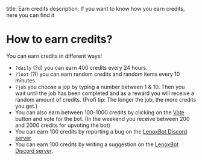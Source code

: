 title: Earn credits
description: If you want to know how you earn credits, here you can find it

# How to earn credits?

You can earn credits in different ways!

* `?daily` (?d) you can earn 400 credits every 24 hours.
* `?loot` (?l) you can earn random credits and random items every 10 minutes.
* `?job` you choose a jop by typing a number between 1 & 10. Then you wait until the job has been completed and as a reward you will receive a random amount of credits. (Profi tip: The longer the job, the more credits you get.)
* You can also earn between 100-1000 credits by clicking on the [Vote](https://discordbots.org/bot/354712333853130752/vote) button and vote for the bot. (In the weekend you receive between 200 and 2000 credits for upvoting the bot)
* You can earn 100 credits by reporting a bug on the [LenoxBot Discord server](https://lenoxbot.com/discord/).
* You can earn 100 credits by writing a suggestion on the [LenoxBot Discord server](https://lenoxbot.com/discord/).
